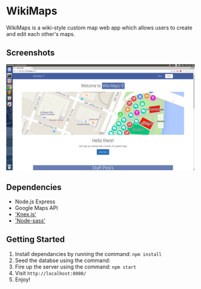 # WikiMaps

WikiMaps is a wiki-style custom map web app which allows users to create and edit each other's maps.


## Screenshots

!['main page'](https://github.com/ryan-olejnik/Wiki-Maps/blob/master/screenshots/main-page.png)

## Dependencies

- Node.js Express
- Google Maps API
- ['Knex.js'](https://github.com/tgriesser/knex)
- ['Node-sass'](https://github.com/sass/node-sass)


## Getting Started

1. Install dependancies by running the command: `npm install`
2. Seed the databse using the command: 
2. Fire up the server using the command: `npm start`
3. Visit `http://localhost:8080/`
4. Enjoy!
